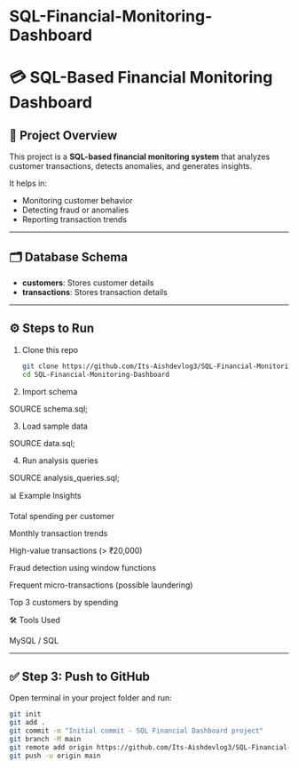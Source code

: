 # SQL-Financial-Monitoring-Dashboard
# 💳 SQL-Based Financial Monitoring Dashboard

## 📌 Project Overview
This project is a **SQL-based financial monitoring system** that analyzes customer transactions, detects anomalies, and generates insights.  

It helps in:
- Monitoring customer behavior  
- Detecting fraud or anomalies  
- Reporting transaction trends  

---

## 🗂️ Database Schema
- **customers**: Stores customer details  
- **transactions**: Stores transaction details  

---

## ⚙️ Steps to Run
1. Clone this repo
   ```bash
   git clone https://github.com/Its-Aishdevlog3/SQL-Financial-Monitoring-Dashboard.git
   cd SQL-Financial-Monitoring-Dashboard

2. Import schema

SOURCE schema.sql;


3. Load sample data

SOURCE data.sql;


4. Run analysis queries

SOURCE analysis_queries.sql;


📊 Example Insights

Total spending per customer

Monthly transaction trends

High-value transactions (> ₹20,000)

Fraud detection using window functions

Frequent micro-transactions (possible laundering)

Top 3 customers by spending


🛠️ Tools Used

MySQL / SQL


---

## ✅ Step 3: Push to GitHub

Open terminal in your project folder and run:

```bash
git init
git add .
git commit -m "Initial commit - SQL Financial Dashboard project"
git branch -M main
git remote add origin https://github.com/Its-Aishdevlog3/SQL-Financial-Monitoring-Dashboard.git
git push -u origin main
